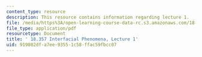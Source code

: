 ```yaml
---
content_type: resource
description: This resource contains information regarding lecture 1.
file: /media/https%3A/open-learning-course-data-rc.s3.amazonaws.com/18-357-interfacial-phenomena-fall-2010/919802dfa7ee93551c58ffac59fbcc07_MIT18_357F10_Lecture1.pdf
file_type: application/pdf
resourcetype: Document
title: ' 18.357 Interfacial Phenomena, Lecture 1'
uid: 919802df-a7ee-9355-1c58-ffac59fbcc07
---
```

